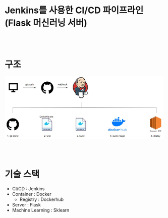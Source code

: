 # Jenkins를 사용한 CI/CD 파이프라인 (Flask 머신러닝 서버)

<br/><br/>



# 구조

![jenkins-pipeline](./imgs/jenkins-pipeline.jpg)

<br/><br/>



# 기술 스택
* CI/CD : Jenkins
* Container : Docker
    * Registry : Dockerhub
* Server : Flask
* Machine Learning : Sklearn